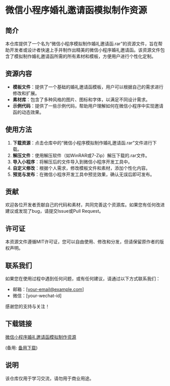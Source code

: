 # 微信小程序婚礼邀请函模拟制作资源

## 简介

本仓库提供了一个名为“微信小程序模拟制作婚礼邀请函.rar”的资源文件，旨在帮助开发者或设计者快速上手并制作出精美的微信小程序婚礼邀请函。该资源文件包含了模拟制作婚礼邀请函所需的所有素材和模板，方便用户进行个性化定制。

## 资源内容

- **模板文件**：提供了一个基础的婚礼邀请函模板，用户可以根据自己的需求进行修改和扩展。
- **素材库**：包含了多种风格的图片、图标和字体，以满足不同设计需求。
- **示例代码**：提供了一些示例代码，帮助用户理解如何在微信小程序中实现邀请函的动态效果。

## 使用方法

1. **下载资源**：点击仓库中的“微信小程序模拟制作婚礼邀请函.rar”文件进行下载。
2. **解压文件**：使用解压软件（如WinRAR或7-Zip）解压下载的.rar文件。
3. **导入小程序**：将解压后的文件导入到微信小程序开发工具中。
4. **自定义修改**：根据个人需求，修改模板文件和素材，添加个性化内容。
5. **预览与发布**：在微信小程序开发工具中预览效果，确认无误后即可发布。

## 贡献

欢迎各位开发者贡献自己的代码和素材，共同完善这个资源库。如果您有任何改进建议或发现了bug，请提交Issue或Pull Request。

## 许可证

本资源文件遵循MIT许可证，您可以自由使用、修改和分发，但请保留原作者的版权声明。

## 联系我们

如果您在使用过程中遇到任何问题，或有任何建议，请通过以下方式联系我们：

- 邮箱：[your-email@example.com]
- 微信：[your-wechat-id]

感谢您的支持与关注！

## 下载链接
[微信小程序婚礼邀请函模拟制作资源](https://pan.quark.cn/s/1e120e35793f) 

(备用: [备用下载](https://pan.baidu.com/s/1dvLGAu5QLNXF3t5Rr6IFhw?pwd=1234))

## 说明

该仓库仅用于学习交流，请勿用于商业用途。
